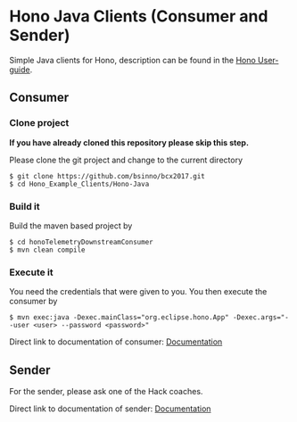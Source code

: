 # Hono Java Clients (Consumer and Sender)

Simple Java clients for Hono, description can be found in the [Hono User-guide](https://www.eclipse.org/hono/user-guide/).

## Consumer

### Clone project

**If you have already cloned this repository please skip this step.**

Please clone the git project and change to the current directory

```shell
$ git clone https://github.com/bsinno/bcx2017.git
$ cd Hono_Example_Clients/Hono-Java
```

### Build it
Build the maven based project by

```shell
$ cd honoTelemetryDownstreamConsumer
$ mvn clean compile
```

### Execute it
You need the credentials that were given to you. You then execute the consumer by

```shell
$ mvn exec:java -Dexec.mainClass="org.eclipse.hono.App" -Dexec.args="--user <user> --password <password>"
```

Direct link to documentation of consumer: [Documentation](https://www.eclipse.org/hono/user-guide/java_client_consumer/)

## Sender
For the sender, please ask one of the Hack coaches.

Direct link to documentation of sender: [Documentation](https://www.eclipse.org/hono/user-guide/java_client_sender/)